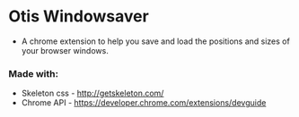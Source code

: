 # Otis Windowsaver 
- A chrome extension to help you save and load the positions and sizes of your browser windows.
### Made with:
- Skeleton css - http://getskeleton.com/
- Chrome API - https://developer.chrome.com/extensions/devguide


